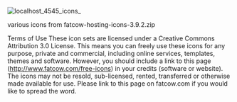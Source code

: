 ![localhost_4545_icons_](https://github.com/user-attachments/assets/7f5224d9-be86-4fcd-b086-2023097887e9)

various icons from fatcow-hosting-icons-3.9.2.zip

Terms of Use
These icon sets are licensed under a Creative Commons Attribution 3.0 License. This means you can freely use these icons for any purpose, private and commercial, including online services, templates, themes and software. However, you should include a link to this page (http://www.fatcow.com/free-icons) in your credits (software or website). The icons may not be resold, sub-licensed, rented, transferred or otherwise made available for use. Please link to this page on fatcow.com if you would like to spread the word.
